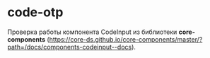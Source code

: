 # code-otp

Проверка работы компонента CodeInput из библиотеки **core-components** (https://core-ds.github.io/core-components/master/?path=/docs/components-codeinput--docs).
